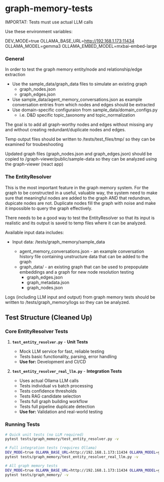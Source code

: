 # graph-memory-tests

IMPORTAT: Tests must use actual LLM calls

Use these environment variables:

DEV_MODE=true OLLAMA_BASE_URL=http://192.168.1.173:11434 OLLAMA_MODEL=gemma3 OLLAMA_EMBED_MODEL=mxbai-embed-large 


### General

In order to test the graph memory entity/node and relationship/edge extraction
- Use the sample_data/graph_data files to simulate an existing graph
  - graph_nodes.json
  - graph_edges.json
- Use sample_data/agent_memory_conversations.json as example conversation entries from which nodes and edges should be extracted
- Use domain-specific configuraion from sample_data/domain_configs.py
  - i.e. D&D specific topic_taxonomy and topic_normalization

The goal is to add all graph-worthy nodes and edges without missing any and without creating redundant/duplicate nodes and edges.


Temp output files should be written to <project-root>/tests/test_files/tmp/ so they can be examined for troubeshooting

Updated graph files (graph_nodes.json and graph_edges.json) should be copied to <project-root>/graph-viewer/public/sample-data so they can be analyzed using the graph-viewer (react app)


### The EntityResolver

This is the most important feature in the graph memory system. For the graph to be constructed in a useful, valuable way, the system need to make sure that meaningful nodes are added to the graph AND that redundnan, dupicate nodes are not. Duplicate nodes fill the graph with noise and make it impossible to query the graph effectively.

There needs to be a good way to test the EntityResolver so that its input is realistic and its output is saved to temp files where it can be analyzed.

Available input data includes:
- Input data: <project-root>/tests/graph_memory/sample_data
  - agent_memory_conversations.json - an example conversation history file containing unstructure data that can be added to the graph
  - graph_data/ - an existing graph that can be used to prepopulate embeddings and a graph for new node resolution testing
    - graph_edges.json
    - graph_metadata.json
    - graph_nodes.json

Logs (including LLM input and output) from graph memory tests should be written to <project-root>/tests/graph_memory/logs so they can be analyzed.


## Test Structure (Cleaned Up)

### **Core EntityResolver Tests**

1. **`test_entity_resolver.py`** - **Unit Tests**
   - Mock LLM service for fast, reliable testing
   - Tests basic functionality, parsing, error handling
   - **Use for:** Development and CI/CD

2. **`test_entity_resolver_real_llm.py`** - **Integration Tests**
   - Uses actual Ollama LLM calls
   - Tests individual vs batch processing
   - Tests confidence thresholds
   - Tests RAG candidate selection
   - Tests full graph building workflow
   - Tests full pipeline duplicate detection
   - **Use for:** Validation and real-world testing

### **Running Tests**

```bash
# Quick unit tests (no LLM required)
pytest tests/graph_memory/test_entity_resolver.py -v

# Full integration tests (requires Ollama)
DEV_MODE=true OLLAMA_BASE_URL=http://192.168.1.173:11434 OLLAMA_MODEL=gemma3 OLLAMA_EMBED_MODEL=mxbai-embed-large \
pytest tests/graph_memory/test_entity_resolver_real_llm.py -v

# All graph memory tests
DEV_MODE=true OLLAMA_BASE_URL=http://192.168.1.173:11434 OLLAMA_MODEL=gemma3 OLLAMA_EMBED_MODEL=mxbai-embed-large \
pytest tests/graph_memory/ -v
```




